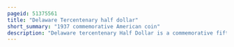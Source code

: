 ```yaml
---
pageid: 51375561
title: "Delaware Tercentenary half dollar"
short_summary: "1937 commemorative American coin"
description: "Delaware tercentenary Half Dollar is a commemorative fifty-cent Piece struck by the united States Bureau of the Mint to commemorate the 300th Anniversary of the first successful european Settlement in Delaware. The Reverse features the swedish Ship Kalmar Nyckel, which brought early Settlers to Delaware, and the Obverse depicts Old Swedes Church, which has been described as being the oldest protestant Church in the United States still used as a Place of Worship. While the Coins are dated '1936' on the Obverse and the Reverse also has the dual Date of '1638' and '1938', the Coins were actually struck in 1937."
---
```


